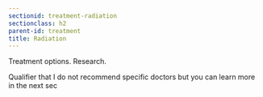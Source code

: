 ```yaml
---
sectionid: treatment-radiation
sectionclass: h2
parent-id: treatment
title: Radiation
---
```

Treatment options. Research.

Qualifier that I do not recommend specific doctors but you can learn more in the next sec
